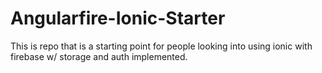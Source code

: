 # Angularfire-Ionic-Starter
This is repo that is a starting point for people looking into using ionic with firebase w/ storage and auth implemented.
